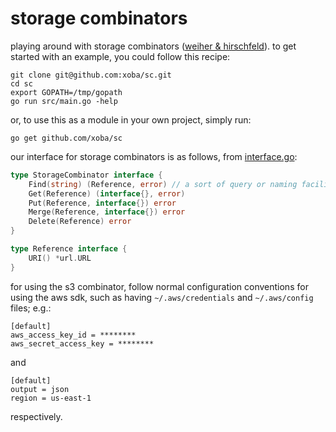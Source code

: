 # storage combinators

playing around with storage combinators 
([weiher & hirschfeld](http://hirschfeld.org/writings/media/WeiherHirschfeld_2019_StorageCombinators_AcmDL_Preprint.pdf)). 
to get started with an example, you could follow this recipe:
```
git clone git@github.com:xoba/sc.git
cd sc
export GOPATH=/tmp/gopath
go run src/main.go -help
```
or, to use this as a module in your own project, simply run:
```
go get github.com/xoba/sc
```
our interface for storage combinators is as follows, from [interface.go](https://github.com/xoba/sc/blob/master/interface.go):
```go
type StorageCombinator interface {
	Find(string) (Reference, error) // a sort of query or naming facility
	Get(Reference) (interface{}, error)
	Put(Reference, interface{}) error
	Merge(Reference, interface{}) error
	Delete(Reference) error
}

type Reference interface {
	URI() *url.URL
}
```
for using the s3 combinator, follow normal configuration conventions for using the aws sdk, such as having 
`~/.aws/credentials` and `~/.aws/config` files; e.g.:
```
[default]
aws_access_key_id = ********
aws_secret_access_key = ********
```
and
```
[default]
output = json
region = us-east-1
```
respectively.
